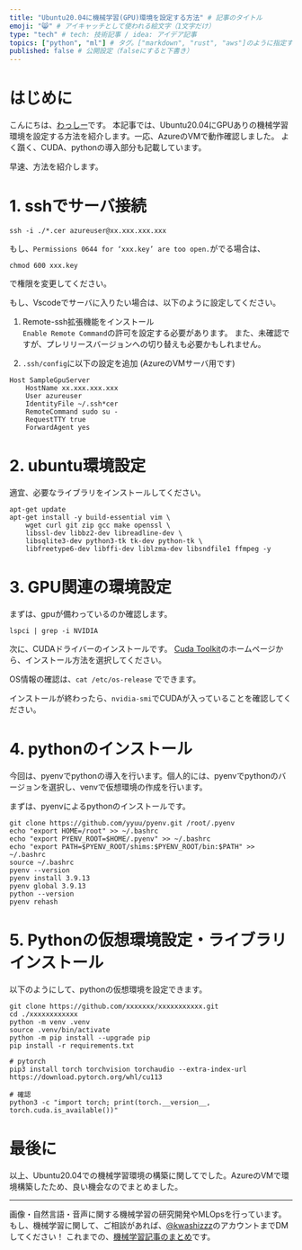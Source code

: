 ```yaml
---
title: "Ubuntu20.04に機械学習(GPU)環境を設定する方法" # 記事のタイトル
emoji: "😸" # アイキャッチとして使われる絵文字（1文字だけ）
type: "tech" # tech: 技術記事 / idea: アイデア記事
topics: ["python", "ml"] # タグ。["markdown", "rust", "aws"]のように指定する
published: false # 公開設定（falseにすると下書き）
---
```


# はじめに

こんにちは、[わっしー](https://twitter.com/kwashizzz)です。
本記事では、Ubuntu20.04にGPUありの機械学習環境を設定する方法を紹介します。一応、AzureのVMで動作確認しました。
よく躓く、CUDA、pythonの導入部分も記載しています。

早速、方法を紹介します。

# 1. sshでサーバ接続

```
ssh -i ./*.cer azureuser@xx.xxx.xxx.xxx
```

もし、`Permissions 0644 for ‘xxx.key’ are too open.`がでる場合は、

```
chmod 600 xxx.key
```
で権限を変更してください。

もし、Vscodeでサーバに入りたい場合は、以下のように設定してください。

1. Remote-ssh拡張機能をインストール  
`Enable Remote Command`の許可を設定する必要があります。
また、未確認ですが、プレリリースバージョンへの切り替えも必要かもしれません。

2. `.ssh/config`に以下の設定を追加 (AzureのVMサーバ用です)

```
Host SampleGpuServer
    HostName xx.xxx.xxx.xxx
    User azureuser
    IdentityFile ~/.ssh*cer
    RemoteCommand sudo su -
    RequestTTY true
    ForwardAgent yes
```

# 2. ubuntu環境設定
適宜、必要なライブラリをインストールしてください。

```
apt-get update
apt-get install -y build-essential vim \
    wget curl git zip gcc make openssl \
    libssl-dev libbz2-dev libreadline-dev \
    libsqlite3-dev python3-tk tk-dev python-tk \
    libfreetype6-dev libffi-dev liblzma-dev libsndfile1 ffmpeg -y
```
# 3. GPU関連の環境設定

まずは、gpuが備わっているのか確認します。

```
lspci | grep -i NVIDIA
```

次に、CUDAドライバーのインストールです。
[Cuda Toolkit](https://developer.nvidia.com/cuda-downloads)のホームページから、インストール方法を選択してください。

OS情報の確認は、`cat /etc/os-release` でできます。

インストールが終わったら、`nvidia-smi`でCUDAが入っていることを確認してください。

# 4. pythonのインストール

今回は、pyenvでpythonの導入を行います。個人的には、pyenvでpythonのバージョンを選択し、venvで仮想環境の作成を行います。

まずは、pyenvによるpythonのインストールです。

```
git clone https://github.com/yyuu/pyenv.git /root/.pyenv
echo "export HOME=/root" >> ~/.bashrc 
echo "export PYENV_ROOT=$HOME/.pyenv" >> ~/.bashrc 
echo "export PATH=$PYENV_ROOT/shims:$PYENV_ROOT/bin:$PATH" >> ~/.bashrc 
source ~/.bashrc
pyenv --version
pyenv install 3.9.13
pyenv global 3.9.13
python --version
pyenv rehash
```

# 5. Pythonの仮想環境設定・ライブラリインストール

以下のようにして、pythonの仮想環境を設定できます。

```
git clone https://github.com/xxxxxxx/xxxxxxxxxxx.git
cd ./xxxxxxxxxxxx
python -m venv .venv
source .venv/bin/activate
python -m pip install --upgrade pip
pip install -r requirements.txt 

# pytorch
pip3 install torch torchvision torchaudio --extra-index-url https://download.pytorch.org/whl/cu113

# 確認
python3 -c "import torch; print(torch.__version__, torch.cuda.is_available())"
```

# 最後に

以上、Ubuntu20.04での機械学習環境の構築に関してでした。AzureのVMで環境構築したため、良い機会なのでまとめました。

---

画像・自然言語・音声に関する機械学習の研究開発やMLOpsを行っています。もし、機械学習に関して、ご相談があれば、[@kwashizzz](https://twitter.com/kwashizzz)のアカウントまでDMしてください！
これまでの、[機械学習記事のまとめ](https://zenn.dev/kwashizzz/articles/my-ml-articles-summary)です。

